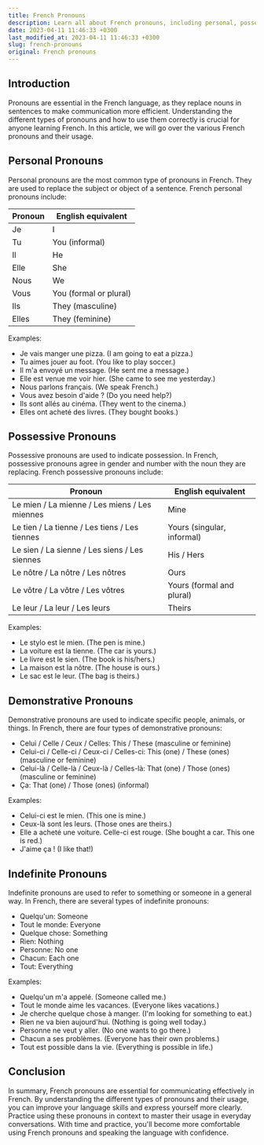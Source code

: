 ```yaml
---
title: French Pronouns
description: Learn all about French pronouns, including personal, possessive, demonstrative, and more.
date: 2023-04-11 11:46:33 +0300
last_modified_at: 2023-04-11 11:46:33 +0300
slug: french-pronouns
original: French pronouns
---
```

## Introduction

Pronouns are essential in the French language, as they replace nouns in sentences to make communication more efficient. Understanding the different types of pronouns and how to use them correctly is crucial for anyone learning French. In this article, we will go over the various French pronouns and their usage.

## Personal Pronouns

Personal pronouns are the most common type of pronouns in French. They are used to replace the subject or object of a sentence. French personal pronouns include:

| Pronoun | English equivalent |
| ------- | ----------------- |
| Je      | I                 |
| Tu      | You (informal)    |
| Il      | He                |
| Elle    | She               |
| Nous    | We                |
| Vous    | You (formal or plural) |
| Ils     | They (masculine)  |
| Elles   | They (feminine)    |

Examples:
- Je vais manger une pizza. (I am going to eat a pizza.)
- Tu aimes jouer au foot. (You like to play soccer.)
- Il m'a envoyé un message. (He sent me a message.)
- Elle est venue me voir hier. (She came to see me yesterday.)
- Nous parlons français. (We speak French.)
- Vous avez besoin d'aide ? (Do you need help?)
- Ils sont allés au cinéma. (They went to the cinema.)
- Elles ont acheté des livres. (They bought books.)

## Possessive Pronouns

Possessive pronouns are used to indicate possession. In French, possessive pronouns agree in gender and number with the noun they are replacing. French possessive pronouns include:

| Pronoun | English equivalent |
| ------- | ----------------- |
| Le mien / La mienne / Les miens / Les miennes | Mine |
| Le tien / La tienne / Les tiens / Les tiennes | Yours (singular, informal) |
| Le sien / La sienne / Les siens / Les siennes | His / Hers |
| Le nôtre / La nôtre / Les nôtres | Ours |
| Le vôtre / La vôtre / Les vôtres | Yours (formal and plural) |
| Le leur / La leur / Les leurs | Theirs |

Examples:
- Le stylo est le mien. (The pen is mine.)
- La voiture est la tienne. (The car is yours.)
- Le livre est le sien. (The book is his/hers.)
- La maison est la nôtre. (The house is ours.)
- Le sac est le leur. (The bag is theirs.)

## Demonstrative Pronouns

Demonstrative pronouns are used to indicate specific people, animals, or things. In French, there are four types of demonstrative pronouns:

- Celui / Celle / Ceux / Celles: This / These (masculine or feminine)
- Celui-ci / Celle-ci / Ceux-ci / Celles-ci: This (one) / These (ones) (masculine or feminine)
- Celui-là / Celle-là / Ceux-là / Celles-là: That (one) / Those (ones) (masculine or feminine)
- Ça: That (one) / Those (ones) (informal)

Examples:
- Celui-ci est le mien. (This one is mine.)
- Ceux-là sont les leurs. (Those ones are theirs.)
- Elle a acheté une voiture. Celle-ci est rouge. (She bought a car. This one is red.)
- J'aime ça ! (I like that!)

## Indefinite Pronouns

Indefinite pronouns are used to refer to something or someone in a general way. In French, there are several types of indefinite pronouns:

- Quelqu'un: Someone
- Tout le monde: Everyone
- Quelque chose: Something
- Rien: Nothing
- Personne: No one
- Chacun: Each one
- Tout: Everything

Examples:
- Quelqu'un m'a appelé. (Someone called me.)
- Tout le monde aime les vacances. (Everyone likes vacations.)
- Je cherche quelque chose à manger. (I'm looking for something to eat.)
- Rien ne va bien aujourd'hui. (Nothing is going well today.)
- Personne ne veut y aller. (No one wants to go there.)
- Chacun a ses problèmes. (Everyone has their own problems.)
- Tout est possible dans la vie. (Everything is possible in life.)

## Conclusion

In summary, French pronouns are essential for communicating effectively in French. By understanding the different types of pronouns and their usage, you can improve your language skills and express yourself more clearly. Practice using these pronouns in context to master their usage in everyday conversations. With time and practice, you'll become more comfortable using French pronouns and speaking the language with confidence.
